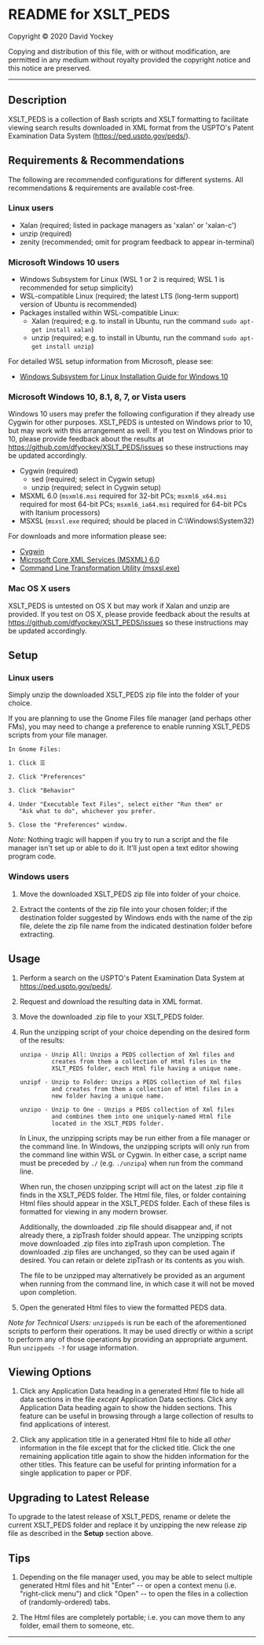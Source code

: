 # README for XSLT_PEDS

  Copyright © 2020 David Yockey
  
  Copying and distribution of this file, with or without modification,
  are permitted in any medium without royalty provided the copyright
  notice and this notice are preserved.
  
---
  
  ## Description
  
  XSLT_PEDS is a collection of Bash scripts and XSLT formatting to
  facilitate viewing search results downloaded in XML format from the
  USPTO's Patent Examination Data System (https://ped.uspto.gov/peds/).


  ## Requirements & Recommendations

  The following are recommended configurations for different systems.
  All recommendations & requirements are available cost-free.

  ### Linux users
   - Xalan (required; listed in package managers as 'xalan' or 'xalan-c')
   - unzip (required)
   - zenity (recommended; omit for program feedback to appear in-terminal)

  ### Microsoft Windows 10 users
   - Windows Subsystem for Linux (WSL 1 or 2 is required; WSL 1 is recommended for setup simplicity)
   - WSL-compatible Linux (required; the latest LTS (long-term support) version of Ubuntu is recommended)
   - Packages installed within WSL-compatible Linux:
     - Xalan (required; e.g. to install in Ubuntu, run the command `sudo apt-get install xalan`)
     - unzip (required; e.g. to install in Ubuntu, run the command `sudo apt-get install unzip`)

   For detailed WSL setup information from Microsoft, please see:
   - [Windows Subsystem for Linux Installation Guide for Windows 10](https://docs.microsoft.com/en-us/windows/wsl/install-win10)

  ### Microsoft Windows 10, 8.1, 8, 7, or Vista users
  Windows 10 users may prefer the following configuration if they already use Cygwin for other purposes.
  XSLT_PEDS is untested on Windows prior to 10, but may work with this arrangement as well. If you test on
  Windows prior to 10, please provide feedback about the results at https://github.com/dfyockey/XSLT_PEDS/issues
  so these instructions may be updated accordingly.
   - Cygwin (required)
     - sed (required; select in Cygwin setup)
     - unzip (required; select in Cygwin setup)
   - MSXML 6.0 (`msxml6.msi` required for 32-bit PCs; `msxml6_x64.msi` required for most 64-bit PCs; `msxml6_ia64.msi` required for 64-bit PCs with Itanium processors)
   - MSXSL (`msxsl.exe` required; should be placed in C:\Windows\System32)

   For downloads and more information please see:
   - [Cygwin](https://www.cygwin.com/)
   - [Microsoft Core XML Services (MSXML) 6.0](https://www.microsoft.com/en-us/download/details.aspx?id=3988)
   - [Command Line Transformation Utility (msxsl.exe)](https://www.microsoft.com/en-us/download/details.aspx?id=21714)

  ### Mac OS X users
  XSLT_PEDS is untested on OS X but may work if Xalan and unzip are provided.
  If you test on OS X, please provide feedback about the results at
  https://github.com/dfyockey/XSLT_PEDS/issues so these instructions may be
  updated accordingly.


  ## Setup

  ### Linux users
  Simply unzip the downloaded XSLT_PEDS zip file into the folder of your choice.

  If you are planning to use the Gnome Files file manager (and perhaps other
  FMs), you may need to change a preference to enable running XSLT_PEDS
  scripts from your file manager.
  
    In Gnome Files:
  
    1. Click ☰
    
    2. Click "Preferences"

    3. Click "Behavior"
    
    4. Under "Executable Text Files", select either "Run them" or
       "Ask what to do", whichever you prefer.
       
    5. Close the "Preferences" window.
    
  _Note:_ Nothing tragic will happen if you try to run a script and the file
  manager isn't set up or able to do it. It'll just open a text editor
  showing program code.

  ### Windows users
  
  1. Move the downloaded XSLT_PEDS zip file into folder of your choice.
  
  2. Extract the contents of the zip file into your chosen folder; if the
  destination folder suggested by Windows ends with the name of the zip file,
  delete the zip file name from the indicated destination folder before extracting.

  ## Usage
  
  1. Perform a search on the USPTO's Patent Examination Data System at
  https://ped.uspto.gov/peds/.
  
  2. Request and download the resulting data in XML format.
    
  3. Move the downloaded .zip file to your XSLT_PEDS folder.
  
  4. Run the unzipping script of your choice depending on the desired
     form of the results:
     
         unzipa - Unzip All: Unzips a PEDS collection of Xml files and
                  creates from them a collection of Html files in the
                  XSLT_PEDS folder, each Html file having a unique name.
         
         unzipf - Unzip to Folder: Unzips a PEDS collection of Xml files
                  and creates from them a collection of Html files in a
                  new folder having a unique name.
         
         unzipo - Unzip to One - Unzips a PEDS collection of Xml files
                  and combines them into one uniquely-named Html file
                  located in the XSLT_PEDS folder.

     In Linux, the unzipping scripts may be run either from a file manager
     or the command line. In Windows, the unzipping scripts will only run
     from the command line within WSL or Cygwin. In either case, a script
     name must be preceded by `./` (e.g. `./unzipa`) when run from the
     command line.

     When run, the chosen unzipping script will act on the latest .zip
     file it finds in the XSLT_PEDS folder. The Html file, files, or
     folder containing Html files should appear in the XSLT_PEDS folder.
     Each of these files is formatted for viewing in any modern browser.
     
     Additionally, the downloaded .zip file should disappear and, if not
     already there, a zipTrash folder should appear. The unzipping
     scripts move downloaded .zip files into zipTrash upon completion.
     The downloaded .zip files are unchanged, so they can be used again if
     desired. You can retain or delete zipTrash or its contents as you
     wish.
     
     The file to be unzipped may alternatively be provided as an argument
     when running from the command line, in which case it will not be moved
     upon completion.
     
  5. Open the generated Html files to view the formatted PEDS data.
  
  _Note for Technical Users:_ `unzippeds` is run be each of the aforementioned
  scripts to perform their operations. It may be used directly or within a script
  to perform any of those operations by providing an appropriate argument.
  Run `unzippeds -?` for usage information.

  ## Viewing Options
  
  1. Click any Application Data heading in a generated Html file to hide
     all data sections in the file *except* Application Data sections. Click
     any Application Data heading again to show the hidden sections. This
     feature can be useful in browsing through a large collection of
     results to find applications of interest.
     
  2. Click any application title in a generated Html file to hide all
     *other* information in the file except that for the clicked title.
     Click the one remaining application title again to show the hidden
     information for the other titles. This feature can be useful for
     printing information for a single application to paper or PDF.

  ## Upgrading to Latest Release

  To upgrade to the latest release of XSLT_PEDS, rename or delete the
  current XSLT_PEDS folder and replace it by unzipping the new release
  zip file as described in the **Setup** section above.

  ## Tips

  1. Depending on the file manager used, you may be able to select
     multiple generated Html files and hit "Enter" -- or open a context
     menu (i.e. "right-click menu") and click "Open" -- to open the files
     in a collection of (randomly-ordered) tabs.

  2. The Html files are completely portable; i.e. you can move them to
     any folder, email them to someone, etc.

---
